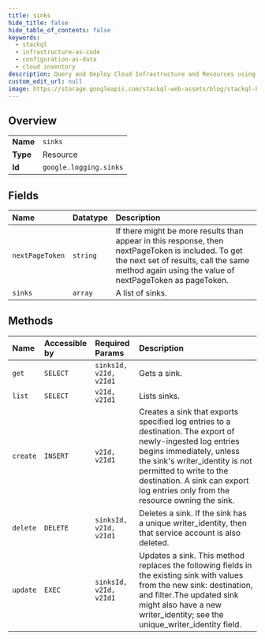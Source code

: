 ```yaml
---
title: sinks
hide_title: false
hide_table_of_contents: false
keywords:
  - stackql
  - infrastructure-as-code
  - configuration-as-data
  - cloud inventory
description: Query and Deploy Cloud Infrastructure and Resources using SQL
custom_edit_url: null
image: https://storage.googleapis.com/stackql-web-assets/blog/stackql-blog-post-featured-image.png
---
```

  
    

## Overview
<table><tbody>
<tr><td><b>Name</b></td><td><code>sinks</code></td></tr>
<tr><td><b>Type</b></td><td>Resource</td></tr>
<tr><td><b>Id</b></td><td><code>google.logging.sinks</code></td></tr>
</tbody></table>

## Fields
| Name | Datatype | Description |
|:-----|:---------|:------------|
| `nextPageToken` | `string` | If there might be more results than appear in this response, then nextPageToken is included. To get the next set of results, call the same method again using the value of nextPageToken as pageToken. |
| `sinks` | `array` | A list of sinks. |
## Methods
| Name | Accessible by | Required Params | Description |
|:-----|:--------------|:----------------|:------------|
| `get` | `SELECT` | `sinksId, v2Id, v2Id1` | Gets a sink. |
| `list` | `SELECT` | `v2Id, v2Id1` | Lists sinks. |
| `create` | `INSERT` | `v2Id, v2Id1` | Creates a sink that exports specified log entries to a destination. The export of newly-ingested log entries begins immediately, unless the sink's writer_identity is not permitted to write to the destination. A sink can export log entries only from the resource owning the sink. |
| `delete` | `DELETE` | `sinksId, v2Id, v2Id1` | Deletes a sink. If the sink has a unique writer_identity, then that service account is also deleted. |
| `update` | `EXEC` | `sinksId, v2Id, v2Id1` | Updates a sink. This method replaces the following fields in the existing sink with values from the new sink: destination, and filter.The updated sink might also have a new writer_identity; see the unique_writer_identity field. |
